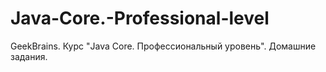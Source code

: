# Java-Core.-Professional-level
GeekBrains. Курс "Java Core. Профессиональный уровень". Домашние задания.
